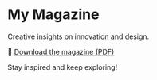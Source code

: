 # My Magazine

Creative insights on innovation and design.

📄 [Download the magazine (PDF)](https://github.com/malaikahub/Magzine/blob/main/magzine.pdf)

Stay inspired and keep exploring!
